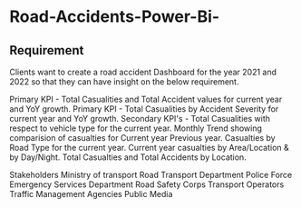 # Road-Accidents-Power-Bi-
## Requirement 

Clients want to create a road accident Dashboard for the year 2021 and 2022 so that they can have insight on 
the below requirement.

Primary KPI - Total Casualities and Total Accident values for current year and YoY growth.
Primary KPI - Total Casualities by Accident Severity for current year and YoY growth.
Secondary KPI's - Total Casualities with respect to vehicle type for the current year.
Monthly Trend showing comparision of casualties for Current year Previous year.
Casualties by Road Type for the current year.
Current year casualties by Area/Location & by Day/Night.
Total Casualties and Total Accidents by Location.


Stakeholders 
Ministry of transport 
Road Transport Department 
Police Force
Emergency Services Department 
Road Safety Corps
Transport Operators 
Traffic Management Agencies
Public 
Media

